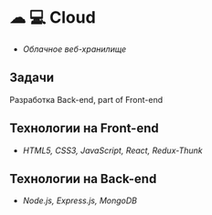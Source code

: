 # ☁ 💻  Cloud

 - *Облачное веб-хранилище*

## Задачи

 Разработка Back-end, part of Front-end 

## Технологии на Front-end

 - *HTML5, CSS3, JavaScript, React, Redux-Thunk*

## Технологии на Back-end

 - *Node.js, Express.js, MongoDB*
